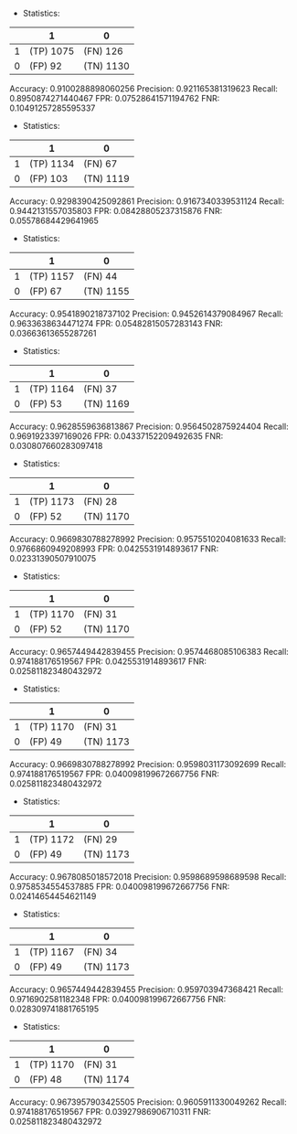 * Statistics: 

|          |    1     |    0     |
|----------|----------|----------|
|    1     |(TP) 1075 | (FN) 126 |
|    0     | (FP) 92  |(TN) 1130 |
Accuracy: 0.9100288898060256
Precision: 0.921165381319623
Recall: 0.8950874271440467
FPR: 0.07528641571194762
FNR: 0.10491257285595337
* Statistics: 

|          |    1     |    0     |
|----------|----------|----------|
|    1     |(TP) 1134 | (FN) 67  |
|    0     | (FP) 103 |(TN) 1119 |
Accuracy: 0.9298390425092861
Precision: 0.9167340339531124
Recall: 0.9442131557035803
FPR: 0.08428805237315876
FNR: 0.05578684429641965
* Statistics: 

|          |    1     |    0     |
|----------|----------|----------|
|    1     |(TP) 1157 | (FN) 44  |
|    0     | (FP) 67  |(TN) 1155 |
Accuracy: 0.9541890218737102
Precision: 0.9452614379084967
Recall: 0.9633638634471274
FPR: 0.05482815057283143
FNR: 0.03663613655287261
* Statistics: 

|          |    1     |    0     |
|----------|----------|----------|
|    1     |(TP) 1164 | (FN) 37  |
|    0     | (FP) 53  |(TN) 1169 |
Accuracy: 0.9628559636813867
Precision: 0.9564502875924404
Recall: 0.9691923397169026
FPR: 0.04337152209492635
FNR: 0.030807660283097418
* Statistics: 

|          |    1     |    0     |
|----------|----------|----------|
|    1     |(TP) 1173 | (FN) 28  |
|    0     | (FP) 52  |(TN) 1170 |
Accuracy: 0.9669830788278992
Precision: 0.9575510204081633
Recall: 0.9766860949208993
FPR: 0.0425531914893617
FNR: 0.02331390507910075
* Statistics: 

|          |    1     |    0     |
|----------|----------|----------|
|    1     |(TP) 1170 | (FN) 31  |
|    0     | (FP) 52  |(TN) 1170 |
Accuracy: 0.9657449442839455
Precision: 0.9574468085106383
Recall: 0.974188176519567
FPR: 0.0425531914893617
FNR: 0.025811823480432972
* Statistics: 

|          |    1     |    0     |
|----------|----------|----------|
|    1     |(TP) 1170 | (FN) 31  |
|    0     | (FP) 49  |(TN) 1173 |
Accuracy: 0.9669830788278992
Precision: 0.9598031173092699
Recall: 0.974188176519567
FPR: 0.040098199672667756
FNR: 0.025811823480432972
* Statistics: 

|          |    1     |    0     |
|----------|----------|----------|
|    1     |(TP) 1172 | (FN) 29  |
|    0     | (FP) 49  |(TN) 1173 |
Accuracy: 0.9678085018572018
Precision: 0.9598689598689598
Recall: 0.9758534554537885
FPR: 0.040098199672667756
FNR: 0.02414654454621149
* Statistics: 

|          |    1     |    0     |
|----------|----------|----------|
|    1     |(TP) 1167 | (FN) 34  |
|    0     | (FP) 49  |(TN) 1173 |
Accuracy: 0.9657449442839455
Precision: 0.959703947368421
Recall: 0.9716902581182348
FPR: 0.040098199672667756
FNR: 0.028309741881765195
* Statistics: 

|          |    1     |    0     |
|----------|----------|----------|
|    1     |(TP) 1170 | (FN) 31  |
|    0     | (FP) 48  |(TN) 1174 |
Accuracy: 0.9673957903425505
Precision: 0.9605911330049262
Recall: 0.974188176519567
FPR: 0.03927986906710311
FNR: 0.025811823480432972